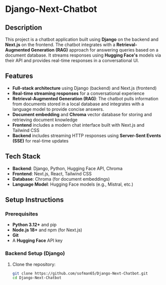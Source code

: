 # Django-Next-Chatbot

## Description

This project is a chatbot application built using **Django** on the backend and **Next.js** on the frontend. The chatbot integrates with a **Retrieval-Augmented Generation (RAG)** approach for answering queries based on a document database. It streams responses using **Hugging Face's** models via their API and provides real-time responses in a conversational UI.

## Features

- **Full-stack architecture** using Django (backend) and Next.js (frontend)
- **Real-time streaming responses** for a conversational experience
- **Retrieval-Augmented Generation (RAG)**: The chatbot pulls information from documents stored in a local database and integrates with a language model to provide concise answers.
- **Document embedding** and **Chroma** vector database for storing and retrieving document knowledge
- **Frontend** includes a modern chat interface built with Next.js and Tailwind CSS
- **Backend** includes streaming HTTP responses using **Server-Sent Events (SSE)** for real-time updates

## Tech Stack

- **Backend**: Django, Python, Hugging Face API, Chroma
- **Frontend**: Next.js, React, Tailwind CSS
- **Database**: Chroma (for document embeddings)
- **Language Model**: Hugging Face models (e.g., Mistral, etc.)

## Setup Instructions

### Prerequisites

- **Python 3.12+** and pip
- **Node.js 18+** and npm (for Next.js)
- **Git**
- A **Hugging Face** API key

### Backend Setup (Django)

1. Clone the repository:
   ```bash
   git clone https://github.com/sofman65/Django-Next-Chatbot.git
   cd Django-Next-Chatbot
